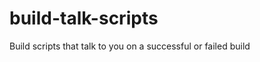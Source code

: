 build-talk-scripts
==================

Build scripts that talk to you on a successful or failed build